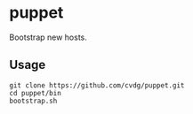 # puppet

Bootstrap new hosts.

## Usage

```
git clone https://github.com/cvdg/puppet.git
cd puppet/bin
bootstrap.sh
```
